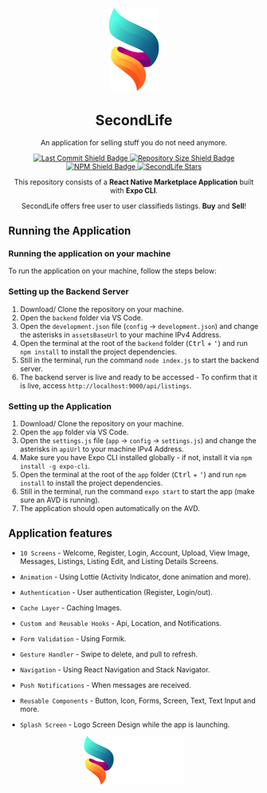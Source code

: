 <p align="center">
    <a href="https://expo.io/@nathanabela/donewithit">
        <img src="app/assets/App_logo.png" width="100" alt="SecondLife Logo"/>
    </a>
    <h1 align="center"> SecondLife </h1>
</p>

<p align="center">
    An application for selling stuff you do not need anymore.
</p>

<p align="center">
    <a href="https://github.com/krmahi/SecondLife/commits/main">
        <img src="https://img.shields.io/github/last-commit/krmahi/SecondLife" alt="Last Commit Shield Badge"/>
    </a>
    <a href="https://github.com/krmahi/SecondLife/archive/master.zip">
        <img src="https://img.shields.io/github/repo-size/krmahi/SecondLife" alt="Repository Size Shield Badge"/>
    </a>
    <a href="https://www.npmjs.com/package/npm">
        <img src="https://img.shields.io/npm/v/npm" alt="NPM Shield Badge"/>
    </a>
    <a href="https://github.com/krmahi/SecondLife/stargazers">
        <img src="https://img.shields.io/github/stars/krmahi/SecondLife?style=social" alt="SecondLife Stars" >
    </a>
</p>

<p align="center">
    This repository consists of a <strong>React Native Marketplace Application</strong> built with <strong>Expo CLI</strong>.
</p>

<p align="center">
    SecondLife offers free user to user classifieds listings. <strong>Buy</strong> and <strong>Sell</strong>!
</p>

## Running the Application

<!---

### View the application

Scan [QR Code](https://expo.io/@nathanabela/donewithit) via the [Expo mobile app](https://play.google.com/store/apps/details?id=host.exp.exponent), or by using [Appetize Emulator](https://expo.io/appetize-simulator?url=https://expo.io/@nathanabela/donewithit) (`Scroll down` &#8594; `Open project using Expo`).



### App Showcase

<p align="center">
    <img src="https://user-images.githubusercontent.com/50643013/86519436-07b6f480-be3b-11ea-9be2-19e5010dd1c8.jpg" width="1280" alt="SecondLife Screens Mockup"/>
</p>

--->

### Running the application on your machine

To run the application on your machine, follow the steps below:

### Setting up the Backend Server

  1. Download/ Clone the repository on your machine.
  2. Open the `backend` folder via VS Code.
  3. Open the `development.json` file (`config` &#8594; `development.json`) and change the asterisks in `assetsBaseUrl` to your machine IPv4 Address.
  4. Open the terminal at the root of the `backend` folder (<kbd>Ctrl</kbd> + <kbd>'</kbd>) and run `npm install` to install the project dependencies.
  5. Still in the terminal, run the command `node index.js` to start the backend server.
  6. The backend server is live and ready to be accessed - To confirm that it is live, access `http://localhost:9000/api/listings`.

### Setting up the Application

  1. Download/ Clone the repository on your machine.
  2. Open the `app` folder via VS Code.
  3. Open the `settings.js` file (`app` &#8594; `config` &#8594; `settings.js`) and change the asterisks in `apiUrl` to your machine IPv4 Address.
  4. Make sure you have Expo CLI installed globally - if not, install it via `npm install -g expo-cli`.
  5. Open the terminal at the root of the `app` folder (<kbd>Ctrl</kbd> + <kbd>'</kbd>) and run `npm install` to install the project dependencies.
  6. Still in the terminal, run the command `expo start` to start the app (make sure an AVD is running).
  7. The application should open automatically on the AVD.

## Application features

* `10 Screens` - Welcome, Register, Login, Account, Upload, View Image, Messages, Listings, Listing Edit, and Listing Details Screens.

* `Animation` - Using Lottie (Activity Indicator, done animation and more).

* `Authentication` - User authentication (Register, Login/out).

* `Cache Layer` - Caching Images.

* `Custom and Reusable Hooks` - Api, Location, and Notifications.

* `Form Validation` - Using Formik.

* `Gesture Handler` - Swipe to delete, and pull to refresh.

* `Navigation` - Using React Navigation and Stack Navigator.

* `Push Notifications` - When messages are received.

* `Reusable Components` - Button, Icon, Forms, Screen, Text, Text Input and more.

* `Splash Screen` - Logo Screen Design while the app is launching.

<p align="center">
    <a href="https://expo.io/@nathanabela/donewithit">
        <img src="app/assets/logowtext.png" width="200" alt="SecondLife Logo"/>
    </a>
</p>
